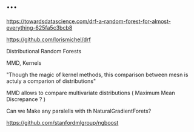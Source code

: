 # ... 

https://towardsdatascience.com/drf-a-random-forest-for-almost-everything-625fa5c3bcb8

https://github.com/lorismichel/drf

Distributional Random Forests


MMD, Kernels 

"Though the magic of kernel methods, this comparison  between mesn is actuly a comparion of distributions"

MMD allows to compare multivariate distributions
    ( Maximum Mean Discrepance ? )


Can we Make any paralells with th NaturalGradientForets?

https://github.com/stanfordmlgroup/ngboost


